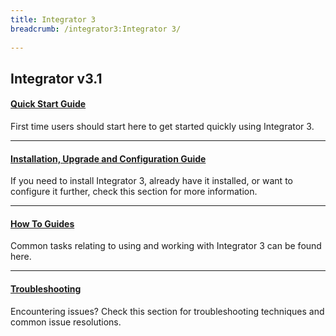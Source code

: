 ```yaml
---
title: Integrator 3
breadcrumb: /integrator3:Integrator 3/
 
---
```


## Integrator v3.1

#### **[Quick Start Guide](integrator3/quickstart.md)**<br />
First time users should start here to get started quickly using Integrator 3.

- - -

#### **[Installation, Upgrade and Configuration Guide](integrator3/installupgrade_guide)**<br />
If you need to install Integrator 3, already have it installed, or want to configure it further, check this section for more information.

- - -

#### **[How To Guides](integrator3/howtoguides)**<br />
Common tasks relating to using and working with Integrator 3 can be found here.

- - -

#### **[Troubleshooting](integrator3/troubleshooting)**<br />
Encountering issues?  Check this section for troubleshooting techniques and common issue resolutions. 
